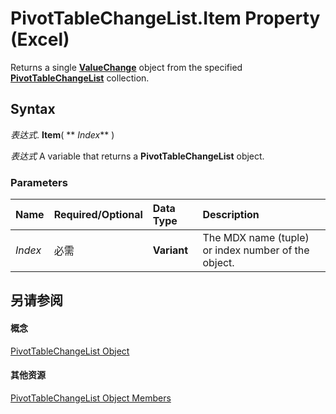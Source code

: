 
# PivotTableChangeList.Item Property (Excel)

Returns a single  **[ValueChange](27335d52-7003-2268-b5d0-c2cd21588579.md)** object from the specified **[PivotTableChangeList](83bc0395-b97e-d57f-cfe4-e226a5cea36c.md)** collection.


## Syntax

 _表达式_. **Item**( ** _Index_** )

 _表达式_ A variable that returns a **PivotTableChangeList** object.


### Parameters



|**Name**|**Required/Optional**|**Data Type**|**Description**|
|:-----|:-----|:-----|:-----|
| _Index_|必需|**Variant**|The MDX name (tuple) or index number of the object.|

## 另请参阅


#### 概念


[PivotTableChangeList Object](83bc0395-b97e-d57f-cfe4-e226a5cea36c.md)
#### 其他资源


[PivotTableChangeList Object Members](http://msdn.microsoft.com/library/e328782b-4b0d-6f46-cf0d-38024e6d0ed7%28Office.15%29.aspx)